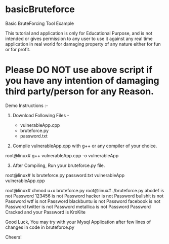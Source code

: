 basicBruteforce
===============

Basic BruteForcing Tool Example


This tutorial and application is only for Educational Purpose, and is not intended or gives permission to any user to use it against any real time application in real world for damaging property of any nature either for fun or for profit.

# Please DO NOT use above script if you have any intention of damaging third party/person for any Reason.

Demo Instructions :-

1. Download Following Files -
      - vulnerableApp.cpp
      - bruteforce.py
      - password.txt

2. Compile vulnerableApp.cpp with g++ or any compiler of your choice.

root@linux# g++ vulnerableApp.cpp -o vulnerableApp

3. After Compiling, Run your bruteforce.py file.

root@linux# ls
bruteforce.py password.txt vulnerableApp vulnerableApp.cpp

root@linux# chmod u+x bruteforce.py
root@linux# ./bruteforce.py
abcdef  is not Password
123456  is not Password
hacker  is not Password
bullshit  is not Password
wtf  is not Password
blackbuntu  is not Password
facebook  is not Password
twitter  is not Password
metallica  is not Password
Password Cracked and your Password is  KroKite

Good Luck, You may try with your Mysql Application after few lines of changes in code in bruteforce.py

Cheers!
